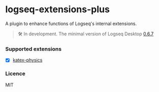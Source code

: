 # logseq-extensions-plus

A plugin to enhance functions of Logseq's internal extensions.


> 🛠 In development. The minimal version of Logseq Desktop [0.6.7](https://github.com/logseq/logseq/releases)

### Supported extensions

- [x] [katex-physics](https://github.com/balthild/katex-physics)

### Licence

MIT
